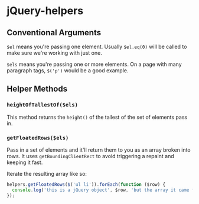 # jQuery-helpers

## Conventional Arguments

`$el` means you're passing one element. Usually `$el.eq(0)` will be called to make sure we're working with just one.

`$els` means you're passing one or more elements. On a page with many paragraph tags, `$('p')` would be a good example.

## Helper Methods

### `heightOfTallestOf($els)`
This method returns the `height()` of the tallest of the set of elements pass in.

### `getFloatedRows($els)`
Pass in a set of elements and it'll return them to you as an array broken into rows.
It uses `getBoundingClientRect` to avoid triggering a repaint and keeping it fast.

Iterate the resulting array like so:
```javascript
helpers.getFloatedRows($('ul li')).forEach(function ($row) {
  console.log('this is a jQuery object', $row, 'but the array it came from was not');
});
```
